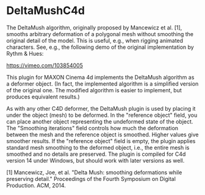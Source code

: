 # DeltaMushC4d
The DeltaMush algorithm, originally proposed by Mancewicz et al. [1], smooths arbitrary 
deformation of a polygonal mesh without smoothing the original detail of the model. This is 
useful, e.g., when rigging animated characters. See, e.g., the following demo of the original
implementation by Rythm & Hues:

https://vimeo.com/103854005

This plugin for MAXON Cinema 4d implements the DeltaMush algorithm as a deformer object. (In fact, 
the implemented algorithm is a simplified version of the original one. The modified algorithm is 
easier to implement, but produces equivalent results.)

As with any other C4D deformer, the DeltaMush plugin is used by placing it under the object (mesh) 
to be deformed. In the "reference object" field, you can place another object representing the undeformed 
state of the object. The "Smoothing iterations" field controls how much the deformation between the mesh and
the reference object is smoothed. Higher values give smoother results. If the "reference object" field
is empty, the plugin applies standard mesh smoothing to the deformed object, i.e., the entire mesh is
smoothed and no details are preserved. The plugin is compiled for C4d version 14 under Windows, but should work with
later versions as well.

[1] Mancewicz, Joe, et al. 
"Delta Mush: smoothing deformations while preserving detail." 
Proceedings of the Fourth Symposium on Digital Production. ACM, 2014.
